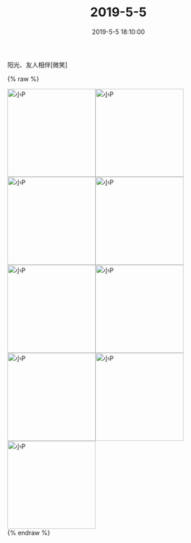 ﻿---
title: "2019-5-5"
date: 2019-5-5 18:10:00
tags: 文字
categories: 妈妈
---
阳光、友人相伴[微笑]

{% raw %}
<div style="width:500 px">
<div style="float:left; width:100 px"><img src="/images/WeChat Image_20200211170354.jpg" width="200" alt="小P"></div>
<div style="float:left; width:100 px"><img src="/images/WeChat Image_20200211170404.jpg" width="200" alt="小P"></div>
<div style="float:left; width:100 px"><img src="/images/WeChat Image_20200211170414.jpg" width="200" alt="小P"></div>
<div style="float:left; width:100 px"><img src="/images/WeChat Image_20200211170424.jpg" width="200" alt="小P"></div>
<div style="float:left; width:100 px"><img src="/images/WeChat Image_20200211170434.jpg" width="200" alt="小P"></div>
<div style="float:left; width:100 px"><img src="/images/WeChat Image_20200211170447.jpg" width="200" alt="小P"></div>
<div style="float:left; width:100 px"><img src="/images/WeChat Image_20200211170457.jpg" width="200" alt="小P"></div>
<div style="float:left; width:100 px"><img src="/images/WeChat Image_20200211170507.jpg" width="200" alt="小P"></div>
<div style="float:left; width:100 px"><img src="/images/WeChat Image_20200211170519.jpg" width="200" alt="小P"></div>
<div style="clear:both"></div>
</div>
{% endraw %}